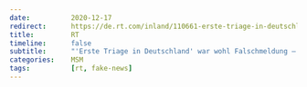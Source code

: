 ```yaml
---
date:          2020-12-17
redirect:      https://de.rt.com/inland/110661-erste-triage-in-deutschland-war-falschmeldung-klinikum-dementiert/
title:         RT
timeline:      false
subtitle:      "'Erste Triage in Deutschland' war wohl Falschmeldung – Klinikumssprecherin dementiert Medienberichte"
categories:    MSM
tags:          [rt, fake-news]
---
```

